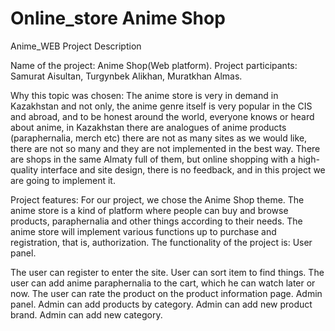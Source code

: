 # Online_store Anime Shop
Anime_WEB
Project Description

Name of the project: Anime Shop(Web platform). Project participants: Samurat Aisultan, Turgynbek Alikhan, Muratkhan Almas.

Why this topic was chosen: The anime store is very in demand in Kazakhstan and not only, the anime genre itself is very popular in the CIS and abroad, and to be honest around the world, everyone knows or heard about anime, in Kazakhstan there are analogues of anime products (paraphernalia, merch etc) there are not as many sites as we would like, there are not so many and they are not implemented in the best way. There are shops in the same Almaty full of them, but online shopping with a high-quality interface and site design, there is no feedback, and in this project we are going to implement it.

Project features: For our project, we chose the Anime Shop theme. The anime store is a kind of platform where people can buy and browse products, paraphernalia and other things according to their needs. The anime store will implement various functions up to purchase and registration, that is, authorization. The functionality of the project is: User panel.

The user can register to enter the site.
User can sort item to find things.
The user can add anime paraphernalia to the cart, which he can watch later or now.
The user can rate the product on the product information page. Admin panel.
Admin can add products by category.
Admin can add new product brand.
Admin can add new category.
